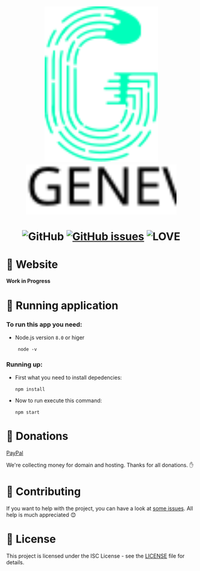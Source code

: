 <p align="center">
  <h1 align="center">
    <img src="./src/assets/logo.svg" width="300px" atl="text"/><br/>
    <img src="./src/assets/text.svg" width="400px" alt="text"/>
    <br/><br/>
     <img src="https://img.shields.io/github/license/SerekKiri/genevi.svg?style=for-the-badge" alt="GitHub"/> <a href="https://github.com/guildspeak/guildspeak-app/issues"><img src="https://img.shields.io/github/issues/SerekKiri/genevi.svg?style=for-the-badge" alt="GitHub issues" /></a>
     <img src="https://img.shields.io/badge/Built%20with-%E2%9D%A4%20LOVE-red.svg?longCache=true&amp;style=for-the-badge" alt="LOVE" />
  </h1>
</p>

# :page_facing_up: Website

__Work in Progress__

# :runner: Running application

### To run this app you need:
 - Node.js version ``8.0`` or higer

    ```
     node -v
    ```
### Running up:
- First what you need to install depedencies:
    ```
    npm install
    ```

- Now to run execute this command:
    ```
    npm start
    ```
# :money_with_wings: Donations

[PayPal](https://www.paypal.me/kiritito)

We're collecting money for domain and hosting. Thanks for all donations. :hand:

# :clap: Contributing
If you want to help with the project, you can have a look at [some issues](https://github.com/SerekKiri/genevi/issues). All help is much appreciated :blush:

# :scroll: License

This project is licensed under the ISC License - see the [LICENSE](LICENSE) file for details.